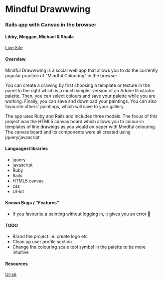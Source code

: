 # Mindful Drawwwing
### Rails app with Canvas in the browser
#### Libby, Meggan, Michael & Shaila

[Live Site](https://painterly.herokuapp.com/)

#### Overview

Mindful Drawwwing is a social web app that allows you to do the currently popular practice of "Mindful Colouring" in the browser.

You can create a drawing by first choosing a template or texture in the panel to the right which is a much simpler version of an Adobe Illustrator palette. Then, you can select colours and save your palette while you are working. Finally, you can save and download your paintings. You can also favourite others' paintings, which will save to your gallery.

The app uses Ruby and Rails and includes three models. The focus of this project was the HTML5 canvas board which allows you to colour-in templates of line drawings as you would on paper with Mindful colouring. The canvas board and its components were all created using jquery/javascript.

#### Languages/libraries
* jquery
* javascript
* Ruby
* Rails
* HTML5 canvas
* css
* UI-kit

#### Known Bugs / "Features"
* If you favourite a painting without logging in, it gives you an error 🤔

#### TODO
* Brand the project i.e. create logo etc
* Clean up user profile section
* Change the colouring scale tool symbol in the palette to be more intuitive

#### Resources

[UI-kit](https://getuikit.com/)

